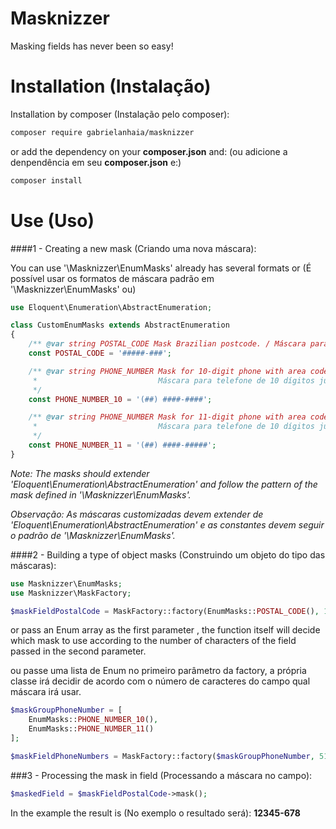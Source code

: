 # Masknizzer
Masking fields has never been so easy!


# Installation (Instalação)

Installation by composer (Instalação pelo composer):
```sh
composer require gabrielanhaia/masknizzer
```
or add the dependency on your **composer.json** and: (ou adicione a denpendência em seu **composer.json** e:)
```sh
composer install
```


# Use (Uso)
####1 - Creating a new mask (Criando uma nova máscara):

You can use '\Masknizzer\EnumMasks' already has several formats or (É possível usar os formatos de máscara padrão em '\Masknizzer\EnumMasks' ou)

```php
use Eloquent\Enumeration\AbstractEnumeration;

class CustomEnumMasks extends AbstractEnumeration
{
    /** @var string POSTAL_CODE Mask Brazilian postcode. / Máscara para código postal(CEP) Brasileiro. */
    const POSTAL_CODE = '#####-###';

    /** @var string PHONE_NUMBER Mask for 10-digit phone with area code. /
     *                           Máscara para telefone de 10 dígitos junto com código de região.
     */
    const PHONE_NUMBER_10 = '(##) ####-####';

    /** @var string PHONE_NUMBER Mask for 11-digit phone with area code. /
     *                           Máscara para telefone de 10 dígitos junto com código de região.
     */
    const PHONE_NUMBER_11 = '(##) ####-#####';
}
```

*Note: The masks should extender 'Eloquent\Enumeration\AbstractEnumeration' and follow the pattern of the mask defined in '\Masknizzer\EnumMasks'.*

*Observação: As máscaras customizadas devem extender de 'Eloquent\Enumeration\AbstractEnumeration' e as constantes devem seguir o padrão de '\Masknizzer\EnumMasks'.*

####2 - Building a type of object masks (Construindo um objeto do tipo das máscaras):

```php
use Masknizzer\EnumMasks;
use Masknizzer\MaskFactory;

$maskFieldPostalCode = MaskFactory::factory(EnumMasks::POSTAL_CODE(), 12345678);
```

or pass an Enum array as the first parameter , the function itself will decide which mask to use according to the number of characters of the field passed in the second parameter.

ou passe uma lista de Enum no primeiro parâmetro da factory, a própria classe irá decidir de acordo com o número de caracteres do campo qual máscara irá usar.

```php
$maskGroupPhoneNumber = [
    EnumMasks::PHONE_NUMBER_10(),
    EnumMasks::PHONE_NUMBER_11()
];

$maskFieldPhoneNumbers = MaskFactory::factory($maskGroupPhoneNumber, 51123456789);
```

###3 - Processing the mask in field (Processando a máscara no campo):
```php
$maskedField = $maskFieldPostalCode->mask();
```
In the example the result is (No exemplo o resultado será): **12345-678**
